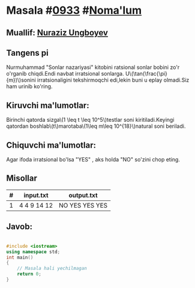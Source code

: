 
<h1>Masala #<a href="https://robocontest.uz/tasks/0933">0933</a> #<a href="https://robocontest.uz/tasks?category=1">Noma'lum</a></h1>
<h2> Muallif: <a href="https://robocontest.uz/profile/nuraziz_imo">Nuraziz Ungboyev</a></h2>
<h2>Tangens pi</h2>
<p>Nurmuhammad "Sonlar nazariyasi" kitobini ratsional sonlar bobini zo'r o'rganib chiqdi.Endi navbat irratsional sonlarga. U\(\tan(\frac{\pi}{m})\)sonini irratsionaligini tekshirmoqchi edi,lekin buni u eplay olmadi.Siz ham urinib ko'ring.</p>
<h2>Kiruvchi ma'lumotlar:</h2>
<p>Birinchi qatorda sizga\(1 \leq t \leq 10^5\)testlar soni kiritiladi.Keyingi qatordan boshlab\(t\)marotaba\(1\leq m\leq 10^{18}\)natural soni beriladi.</p>
<h2>Chiquvchi ma'lumotlar:</h2>
<p>Agar ifoda irratsional bo'lsa "YES" , aks holda "NO" so'zini chop eting.</p>
<h2>Misollar</h2>
<table>
    <thead>
        <tr>
            <th>#</th>
            <th>input.txt</th>
            <th>output.txt</th>
        </tr>
    </thead>
    <tbody>
            <tr>
                <td>1</td>
                <td>4
4
9
14
12</td>
                <td>NO
YES
YES
YES</td>
            </tr>
    </tbody>
    </table>
    
<h2>Javob:</h2>

######
```cpp
#include <iostream>
using namespace std;
int main()
{
    // Masala hali yechilmagan
    return 0;
}
```
